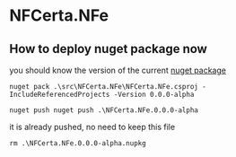 # NFCerta.NFe

## How to deploy nuget package now

you should know the version of the current [nuget package](https://www.nuget.org/packages/NFCerta.NFe)

`nuget pack .\src\NFCerta.NFe\NFCerta.NFe.csproj - IncludeReferencedProjects -Version 0.0.0-alpha`

`nuget push nuget push .\NFCerta.NFe.0.0.0-alpha`

it is already pushed, no need to keep this file

`rm .\NFCerta.NFe.0.0.0-alpha.nupkg`